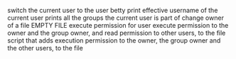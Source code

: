 switch the current user to the user betty
print effective username of the current user
 prints all the groups the current user is part of
change owner of a file
EMPTY FILE
execute permission for user
execute permission to the owner and the group owner, and read permission to other users, to the file
 script that adds execution permission to the owner, the group owner and the other users, to the file

